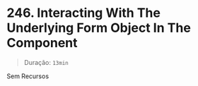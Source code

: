 # 246. Interacting With The Underlying Form Object In The Component

> Duração: `13min`

Sem Recursos

